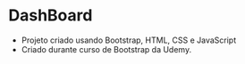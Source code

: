 DashBoard
===================================
- Projeto criado usando Bootstrap, HTML, CSS e JavaScript
- Criado durante curso de Bootstrap da Udemy.